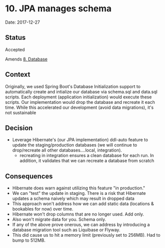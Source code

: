 # 10. JPA manages schema

Date: 2017-12-27

## Status

Accepted

Amends [8. Database](0008-database.md)

## Context

Originally, we used Spring Boot's Database Initialization support to automatically create and intialize our database via schema.sql and data.sql scripts.  Each deployment (application initialization) would execute these scripts.  Our implementation would drop the database and recreate it each time.  While this accelerated our development (avoid data migrations), it's not sustainable

## Decision

* Leverage Hibernate's (our JPA implementation) ddl-auto feature to update the staging/production databases (we will continue to drop/recreate all other databases....local, integration).
    * recreating in integration ensures a clean database for each run.  In addition, it validates that we can recreate a database from scratch

## Consequences

* Hibernate does warn against utilizing this feature "in production."
* We can "test" the update in staging.  There is a risk that Hibernate updates a schema naively which may result in dropped data
* This approach won't address how we can add static data (locations & bookables for now) over time.
* Hibernate won't drop columns that are no longer used.  Add only.  
* Also won't migrate data for you.  Schema only.
* If any of the above prove onerous, we can address by introducing a database migration tool such as Liquibase or Flyway.
* This did cause us to hit a memory limit (previously set to 256MB).  Had to bump to 512MB.
